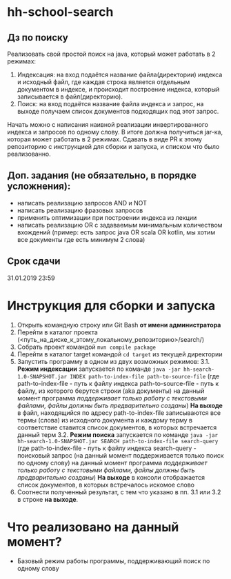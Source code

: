 # hh-school-search
## Дз по поиску 

Реализовать свой простой поиск на java, который может работать в 2 режимах: 

1. Индексация: на вход подаётся название файла(директории) индекса и исходный файл, где каждая строка является отдельным документом в индексе, и происходит построение индекса, который записывается в файл(директорию). 
2. Поиск: на вход подаётся название файла индекса и запрос, на выходе получаем список документов подходящих под этот запрос.

Начать можно с написания наивной реализации инвертированного индекса и запросов по одному слову. В итоге должна получиться jar-ка, которая может работать в 2 режимах. Сдавать в виде PR к этому репозиторию с инструкцией для сборки и запуска, и списком что было реализованно. 

## Доп. задания (не обязательно, в порядке усложнения): 
* написать реализацию запросов AND и NOT
* написать реализацию фразовых запросов
* применить оптимизации при построении индекса из лекции
* написать реализацию OR с задаваемым минимальным количеством вхождений (пример: есть запрос java OR scala OR kotlin, мы хотим все документы где есть минимум 2 слова)

## Срок сдачи

31.01.2019 23:59

# Инструкция для сборки и запуска
1. Открыть командную строку или Git Bash **от имени администратора**
2. Перейти в каталог проекта (<путь_на_диске_к_этому_локальному_репозиторию>/search/)
3. Собрать проект командой `mvn compile package`
4. Перейти в каталог target командой `cd target` из текущей директории
5. Запустить программу в одном из двух возможных режимов:
    3.1. **Режим индексации** запускается по команде `java -jar hh-search-1.0-SNAPSHOT.jar INDEX path-to-index-file path-to-source-file` (где path-to-index-file - путь к файлу индекса
    path-to-source-file - путь к файлу, из которого берутся строки (aka документы)
    на данный момент программа *поддерживает только работу с текстовыми файлами, файлы должны быть предварительно созданы*)
    **На выходе** в файл, находящийся по адресу path-to-index-file записываются все термы (слова) из исходного документа и каждому терму в соответствие ставится список документов, в которых встречается данный терм
    3.2. **Режим поиска** запускается по команде `java -jar hh-search-1.0-SNAPSHOT.jar SEARCH path-to-index-file search-query` (где 
    path-to-index-file - путь к файлу индекса
    search-query - поисковый запрос (на данный момент поддерживается только поиск по одному слову)
    на данный момент программа *поддерживает только работу с текстовыми файлами, файлы должны быть предварительно созданы*)
    **На выходе** в консоли отображается список документов, в которых встречалось искомое слово
6. Соотнести полученный результат, с тем что указано в пп. 3.1 или 3.2 в строке **на выходе**.

# Что реализовано на данный момент?
* Базовый режим работы программы, поддерживающий поиск по одному слову